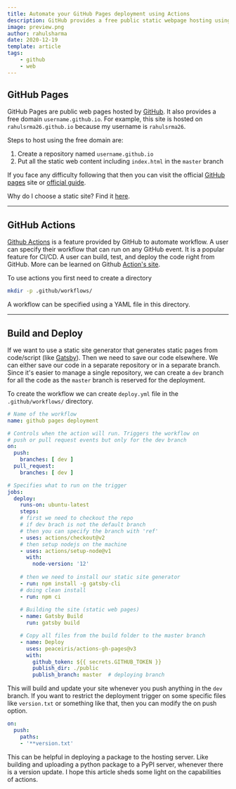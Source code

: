 ```yaml
---
title: Automate your GitHub Pages deployment using Actions
description: GitHub provides a free public static webpage hosting using the GitHub servers. It also provides a free domain by the name of username.github.io. You can automate the deployment using GitHub Actions easily. In this article, we will learn how to deploy the site build by a static site generator named Gatsby.
image: preview.png
author: rahulsharma
date: 2020-12-19
template: article
tags:
    - github
    - web
---
```


## GitHub Pages

GitHub Pages are public web pages hosted by [GitHub](https://github.com/). It also provides a free domain `username.github.io`. For example, this site is hosted on `rahulsrma26.github.io` because my username is `rahulsrma26`. 

Steps to host using the free domain are:

1. Create a repository named `username.github.io`
2. Put all the static web content including `index.html` in the `master` branch

If you face any difficulty following that then you can visit the official [GitHub pages](https://pages.github.com/) site or [official guide](https://guides.github.com/features/pages/).

Why do I choose a static site? Find it [here](/articles/static-site).

---

## GitHub Actions

[Github Actions](https://github.com/features/actions) is a feature provided by GitHub to automate workflow. A user can specify their workflow that can run on any GitHub event. It is a popular feature for CI/CD. A user can build, test, and deploy the code right from GitHub. More can be learned on Github [Action's site](https://github.com/features/actions).

To use actions you first need to create a directory

```bash
mkdir -p .github/workflows/
```

A workflow can be specified using a YAML file in this directory.

---

## Build and Deploy

If we want to use a static site generator that generates static pages from code/script (like [Gatsby](https://www.gatsbyjs.com/)). Then we need to save our code elsewhere. We can either save our code in a separate repository or in a separate branch. Since it's easier to manage a single repository, we can create a `dev` branch for all the code as the `master` branch is reserved for the deployment. 

To create the workflow we can create `deploy.yml` file in the `.github/workflows/` directory.

```yml
# Name of the workflow
name: github pages deployment

# Controls when the action will run. Triggers the workflow on 
# push or pull request events but only for the dev branch
on:
  push:
    branches: [ dev ]
  pull_request:
    branches: [ dev ]

# Specifies what to run on the trigger
jobs:
  deploy:
    runs-on: ubuntu-latest
    steps:
    # first we need to checkout the repo
    # if dev brach is not the default branch
    # then you can specify the branch with 'ref'
    - uses: actions/checkout@v2
    # then setup nodejs on the machine
    - uses: actions/setup-node@v1
      with:
        node-version: '12'
    
    # then we need to install our static site generator
    - run: npm install -g gatsby-cli
    # doing clean install
    - run: npm ci
    
    # Building the site (static web pages)
    - name: Gatsby Build
      run: gatsby build

    # Copy all files from the build folder to the master branch
    - name: Deploy
      uses: peaceiris/actions-gh-pages@v3
      with:
        github_token: ${{ secrets.GITHUB_TOKEN }}
        publish_dir: ./public
        publish_branch: master  # deploying branch
```

This will build and update your site whenever you push anything in the `dev` branch. If you want to restrict the deployment trigger on some specific files like `version.txt` or something like that, then you can modify the on push option.

```yml
on:
  push:
    paths:
    - '**version.txt'
```

This can be helpful in deploying a package to the hosting server. Like building and uploading a python package to a PyPI server, whenever there is a version update. I hope this article sheds some light on the capabilities of actions.
